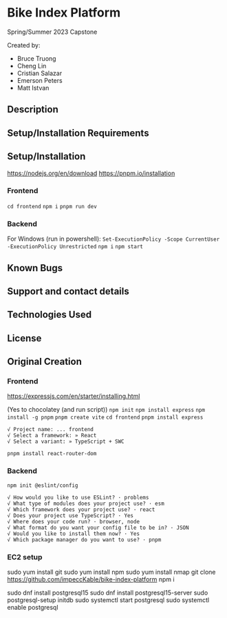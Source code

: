 # Bike Index Platform
Spring/Summer 2023 Capstone

Created by:
- Bruce Truong
- Cheng Lin
- Cristian Salazar
- Emerson Peters
- Matt Istvan

## Description

## Setup/Installation Requirements

## Setup/Installation
https://nodejs.org/en/download
https://pnpm.io/installation

### Frontend
`cd frontend`
`npm i`
`pnpm run dev`

### Backend
For Windows (run in powershell):
`Set-ExecutionPolicy -Scope CurrentUser -ExecutionPolicy Unrestricted`
`npm i`
`npm start`

## Known Bugs

## Support and contact details

## Technologies Used

## License

## Original Creation
### Frontend
https://expressjs.com/en/starter/installing.html

(Yes to chocolatey (and run script))
`npm init`
`npm install express`
`npm install -g pnpm`
`pnpm create vite`
`cd frontend`
`pnpm install express`
```
√ Project name: ... frontend
√ Select a framework: » React
√ Select a variant: » TypeScript + SWC
```
`pnpm install react-router-dom`
### Backend
`npm init @eslint/config`
```
√ How would you like to use ESLint? · problems
√ What type of modules does your project use? · esm
√ Which framework does your project use? · react
√ Does your project use TypeScript? · Yes
√ Where does your code run? · browser, node
√ What format do you want your config file to be in? · JSON
√ Would you like to install them now? · Yes
√ Which package manager do you want to use? · pnpm
```
### EC2 setup
sudo yum install git
sudo yum install npm
sudo yum install nmap
git clone https://github.com/impeccKable/bike-index-platform
npm i

sudo dnf install postgresql15
sudo dnf install postgresql15-server
sudo postgresql-setup initdb
sudo systemctl start postgresql
sudo systemctl enable postgresql

